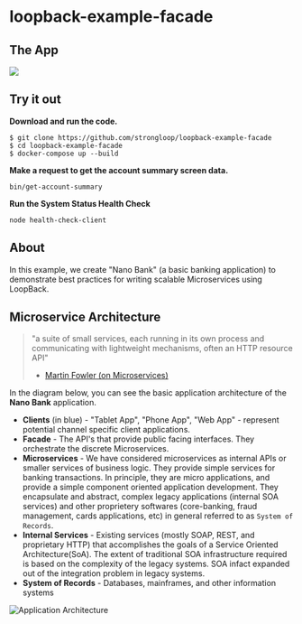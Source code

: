 # loopback-example-facade

## The App

![](https://github.com/strongloop/loopback-example-facade/blob/master/doc/app-mock.png?raw=true)

## Try it out

**Download and run the code.**

```
$ git clone https://github.com/strongloop/loopback-example-facade
$ cd loopback-example-facade
$ docker-compose up --build
```

**Make a request to get the account summary screen data.**

```
bin/get-account-summary
```

**Run the System Status Health Check**

```
node health-check-client
```

## About
In this example, we create "Nano Bank" (a basic banking
application) to demonstrate best practices for writing scalable Microservices using LoopBack.

## Microservice Architecture

> "a suite of small services, each running in its own process and communicating with lightweight mechanisms, often an HTTP resource API"
> - [Martin Fowler (on Microservices)](https://martinfowler.com/articles/microservices.html)

In the diagram below, you can see the basic application architecture of the **Nano Bank** application.

 * **Clients** (in blue) - "Tablet App", "Phone App", "Web App" - represent potential channel specific client applications.
 * **Facade** - The API's that provide public facing interfaces. They orchestrate the discrete Microservices.
 * **Microservices** - We have considered microservices as internal APIs or smaller services of business logic. They provide simple services for banking transactions. In principle, they are micro applications, and provide a simple component oriented application development. They encapsulate and abstract, complex legacy applications (internal SOA services) and other  proprietery softwares (core-banking, fraud management, cards applications, etc) in general referred to as `System of Records`. 
 * **Internal Services** - Existing services (mostly SOAP, REST, and proprietary HTTP) that accomplishes the goals of a Service Oriented Architecture(SoA). The extent of traditional SOA infrastructure required is based on the complexity of the legacy systems. SOA infact expanded out of the integration problem in legacy systems.
 * **System of Records** - Databases, mainframes, and other information systems 

![Application Architecture](https://github.com/strongloop/loopback-example-facade/blob/master/doc/app-arch.png)
